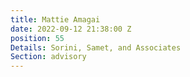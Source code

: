 ```yaml
---
title: Mattie Amagai
date: 2022-09-12 21:38:00 Z
position: 55
Details: Sorini, Samet, and Associates
Section: advisory
---
```


